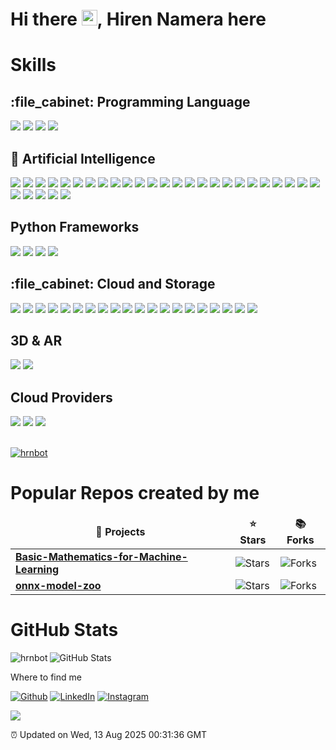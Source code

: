 <h1>Hi there <img src="https://media.giphy.com/media/hvRJCLFzcasrR4ia7z/giphy.gif" height="25px" width="25px">,  Hiren Namera here</h1>
</h1>
<div>
<h1><b>Skills</b></h1>
<h2>:file_cabinet: Programming Language</h2>
<img src="https://img.shields.io/badge/Python-3776AB?style=for-the-badge&logo=python&logoColor=white" /> 
<img src="https://img.shields.io/badge/C-3776AB?style=for-the-badge&logo=c&logoColor=white" /> 
<img src="https://img.shields.io/badge/CPP-3776AB?style=for-the-badge&logo=cpp&logoColor=white" /> 
<img src="https://img.shields.io/badge/C-Sharp-3776AB?style=for-the-badge&logo=c-sharp&logoColor=white" /> 
</div>

<h2>🤖 Artificial Intelligence </h2>
<div>
<img src="https://img.shields.io/badge/TensorFlow-3776AB?style=for-the-badge&logo=tensorflow&logoColor=white" />
<img src="https://img.shields.io/badge/TensorFlow-Lite-3776AB?style=for-the-badge&logo=tensorflow&logoColor=white" /> 	
<img src="https://img.shields.io/badge/TensorFlow-Js-3776AB?style=for-the-badge&logo=tensorflow&logoColor=white" /> 	
<img src="https://img.shields.io/badge/Tensor-RT-3776AB?style=for-the-badge&logo=tensorflow&logoColor=white" /> 	
<img src="https://img.shields.io/badge/PyTorch-3776AB?style=for-the-badge&logo=pytorch&logoColor=white" /> 
<img src="https://img.shields.io/badge/Scikit-Learn-3776AB?style=for-the-badge&logo=scikit-learn&logoColor=white" /> 
<img src="https://img.shields.io/badge/Opencv-3776AB?style=for-the-badge&logo=opencv&logoColor=white" /> 
<img src="https://img.shields.io/badge/NLTK-3776AB?style=for-the-badge&logo=nltk&logoColor=white" /> 
<img src="https://img.shields.io/badge/Keras-3776AB?style=for-the-badge&logo=keras&logoColor=white" /> 
<img src="https://img.shields.io/badge/Numpy-3776AB?style=for-the-badge&logo=numpy&logoColor=white" /> 
<img src="https://img.shields.io/badge/Pandas-3776AB?style=for-the-badge&logo=pandas&logoColor=white" /> 
<img src="https://img.shields.io/badge/Scipy-3776AB?style=for-the-badge&logo=scipy&logoColor=white" /> 
<img src="https://img.shields.io/badge/Dlib-3776AB?style=for-the-badge&logo=dlib&logoColor=white" /> 
<img src="https://img.shields.io/badge/Torch Vision-3776AB?style=for-the-badge&logo=torchvision&logoColor=white" />
<img src="https://img.shields.io/badge/Hugging-Face-3776AB?style=for-the-badge&logo=huggingface&logoColor=white" /> 
<img src="https://img.shields.io/badge/gensim-3776AB?style=for-the-badge&logo=gensim&logoColor=white" /> 
<img src="https://img.shields.io/badge/spacy-3776AB?style=for-the-badge&logo=spacy&logoColor=white" /> 
<img src="https://img.shields.io/badge/transformers-3776AB?style=for-the-badge&logo=transformers&logoColor=white" /> 
<img src="https://img.shields.io/badge/NLTK-3776AB?style=for-the-badge&logo=nltk&logoColor=white" /> 
<img src="https://img.shields.io/badge/ParlAI-3776AB?style=for-the-badge&logo=parlai&logoColor=white" /> 
<img src="https://img.shields.io/badge/MatplotLib-3776AB?style=for-the-badge&logo=matplotlib&logoColor=white" /> 
	<img src="https://img.shields.io/badge/DarkNet-3776AB?style=for-the-badge&logo=darknet&logoColor=white" /> 
	<img src="https://img.shields.io/badge/Theano-3776AB?style=for-the-badge&logo=theano&logoColor=white" /> 
	<img src="https://img.shields.io/badge/Deep-Stream-3776AB?style=for-the-badge&logo=deepstream&logoColor=white" />
	<img src="https://img.shields.io/badge/Tesseract-3776AB?style=for-the-badge&logo=tesseract&logoColor=white" /> 
	<img src="https://img.shields.io/badge/CNTK-3776AB?style=for-the-badge&logo=cntk&logoColor=white" /> 
	<img src="https://img.shields.io/badge/Selenium-3776AB?style=for-the-badge&logo=selenium&logoColor=white" /> 
	<img src="https://img.shields.io/badge/Allen-NLP-3776AB?style=for-the-badge&logo=allen-nlp&logoColor=white" /> 
	<img src="https://img.shields.io/badge/Text-Blob-3776AB?style=for-the-badge&logo=text-blob&logoColor=white" /> 
	<img src="https://img.shields.io/badge/Stanford-NLP-3776AB?style=for-the-badge&logo=stanford-nlp&logoColor=white" /> 
</div>	
<div>
<h2>Python Frameworks</h2>
<img src="https://img.shields.io/badge/Django-3776AB?style=for-the-badge&logo=django&logoColor=white" /> 
<img src="https://img.shields.io/badge/Flask-3776AB?style=for-the-badge&logo=flask&logoColor=white" /> 
<img src="https://img.shields.io/badge/FastAPI-3776AB?style=for-the-badge&logo=fast-api&logoColor=white" /> 
	<img src="https://img.shields.io/badge/Streamlit-3776AB?style=for-the-badge&logo=streamlit&logoColor=white" /> 
</div>
<div>
<h2>:file_cabinet: Cloud and Storage</h2>
<img src="https://img.shields.io/badge/MongoDB-3776AB?style=for-the-badge&logo=mongodb&logoColor=white" /> 
<img src="https://img.shields.io/badge/Postgres-3776AB?style=for-the-badge&logo=postgres&logoColor=white" /> 
<img src="https://img.shields.io/badge/SQLite-3776AB?style=for-the-badge&logo=sqlite&logoColor=white" /> 
<img src="https://img.shields.io/badge/Redis-3776AB?style=for-the-badge&logo=redis&logoColor=white" />
<img src="https://img.shields.io/badge/Github-3776AB?style=for-the-badge&logo=github&logoColor=white" /> 
	<img src="https://img.shields.io/badge/GitLab-3776AB?style=for-the-badge&logo=gitlab&logoColor=white" /> 
	<img src="https://img.shields.io/badge/Bitbucket-3776AB?style=for-the-badge&logo=bitcucket&logoColor=white" /> 
	<img src="https://img.shields.io/badge/SVN-3776AB?style=for-the-badge&logo=svn&logoColor=white" /> 
<img src="https://img.shields.io/badge/Cassandra-3776AB?style=for-the-badge&logo=cassandra&logoColor=white" /> 
<img src="https://img.shields.io/badge/RabbitMQ-3776AB?style=for-the-badge&logo=rabbitmq&logoColor=white" /> 
<img src="https://img.shields.io/badge/Kafka-3776AB?style=for-the-badge&logo=kafka&logoColor=white" /> 
<img src="https://img.shields.io/badge/Nginx-3776AB?style=for-the-badge&logo=nginx&logoColor=white" /> 
<img src="https://img.shields.io/badge/Apache-3776AB?style=for-the-badge&logo=apache&logoColor=white" /> 
<img src="https://img.shields.io/badge/Docker-3776AB?style=for-the-badge&logo=docker&logoColor=white" /> 
<img src="https://img.shields.io/badge/Kubernetes-3776AB?style=for-the-badge&logo=kubernetes&logoColor=white" /> 
<img src="https://img.shields.io/badge/Infra-3776AB?style=for-the-badge&logo=infra&logoColor=white" /> 
<img src="https://img.shields.io/badge/Github-Actions-3776AB?style=for-the-badge&logo=github-actions&logoColor=white" /> 
<img src="https://img.shields.io/badge/Azure-CI-3776AB?style=for-the-badge&logo=azure-ci&logoColor=white" /> 
<img src="https://img.shields.io/badge/Jenkins-3776AB?style=for-the-badge&logo=rabbitmq&logoColor=white" /> 
<img src="https://img.shields.io/badge/Travis-3776AB?style=for-the-badge&logo=travis&logoColor=white" /> 
</div>
<div>
	<h2>3D & AR </h2>
	<img src="https://img.shields.io/badge/Unity-3776AB?style=for-the-badge&logo=unity&logoColor=white" /> 
	<img src="https://img.shields.io/badge/3-js-3776AB?style=for-the-badge&logo=3js&logoColor=white" /> 
</div>
<div>
	<h2> Cloud Providers </h2>
	<img src="https://img.shields.io/badge/Azure-3776AB?style=for-the-badge&logo=azure&logoColor=white" /> 
	<img src="https://img.shields.io/badge/AWS-3776AB?style=for-the-badge&logo=aws&logoColor=white" /> 
	<img src="https://img.shields.io/badge/Google-Cloud-3776AB?style=for-the-badge&logo=gcp&logoColor=white" /> 
</div>
</br>
<p align="left"> <a href="https://github.com/ryo-ma/github-profile-trophy"><img src="https://github-profile-trophy.vercel.app/?username=hrnbot" alt="hrnbot" /></a> </p>
<h1>Popular Repos created by me</h1>
<table>
  <thead align="center">
    <tr >
      <td><b>🎁 Projects</b></td>
      <td><b>⭐ Stars</b></td>
      <td><b>📚 Forks</b></td>
    </tr>
  </thead>
  <tbody>
    <tr>
	    <td><a href="https://github.com/hrnbot/Basic-Mathematics-for-Machine-Learning"><b>Basic-Mathematics-for-Machine-Learning</b></a></td>
      <td><img alt="Stars" src="https://img.shields.io/github/stars/hrnbot/Basic-Mathematics-for-Machine-Learning?style=flat-square&labelColor=343b41"/></td>
      <td><img alt="Forks" src="https://img.shields.io/github/forks/hrnbot/Basic-Mathematics-for-Machine-Learning?style=flat-square&labelColor=343b41"/></td>
         </tr>
	  <tr>
	    <td><a href="https://github.com/weboccult-ai/onnx-model-zoo"><b>onnx-model-zoo</b></a></td>
      <td><img alt="Stars" src="https://img.shields.io/github/stars/weboccult-ai/onnx-model-zoo?style=flat-square&labelColor=343b41"/></td>
      <td><img alt="Forks" src="https://img.shields.io/github/forks/weboccult-ai/onnx-model-zoo?style=flat-square&labelColor=343b41"/></td>
         </tr>
	  </tr>
  </tbody>
</table>

<h1>GitHub Stats</h1>
<p><img align="left" src="https://github-readme-stats.vercel.app/api/top-langs?username=hrnbot&show_icons=true&locale=en&layout=compact" alt="hrnbot" /></p>
<p><img src="https://github-readme-stats.vercel.app/api?username=hrnbot&amp;show_icons=true" alt="GitHub Stats"></p>

<h11>Where to find me</h1>
<p><a href="https://github.com/hrnbot" target="_blank"><img alt="Github" src="https://img.shields.io/badge/GitHub-%2312100E.svg?&style=for-the-badge&logo=Github&logoColor=white" /></a> <a href="https://www.linkedin.com/in/hiren-namera-83520ab4" target="_blank"><img alt="LinkedIn" src="https://img.shields.io/badge/linkedin-%230077B5.svg?&style=for-the-badge&logo=linkedin&logoColor=white" /></a> <a href="https://www.instagram.com/the_artificial_intel_developer/" target="_blank"><img alt="Instagram" src="https://img.shields.io/badge/instagram-%23E4405F.svg?&style=for-the-badge&logo=instagram&logoColor=white" /></a>
</p>
<p><a href="https://github.com/hrnbot" target="_blank"><img src="https://github.com/hrnbot/hrnbot/workflows/Progress%20Bar%20CI/badge.svg"/></a></p>
<p>
<p>⏰ Updated on Wed, 13 Aug 2025 00:31:36 GMT</p>

